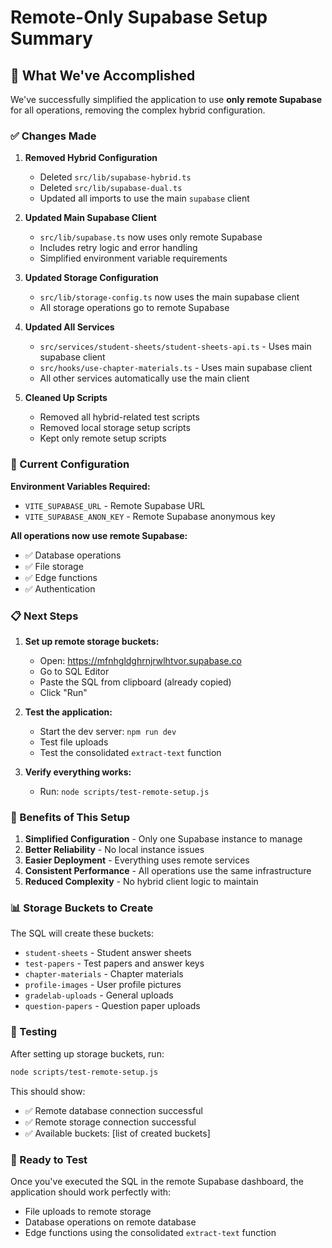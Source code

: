 # Remote-Only Supabase Setup Summary

## 🎉 What We've Accomplished

We've successfully simplified the application to use **only remote Supabase** for all operations, removing the complex hybrid configuration.

### ✅ Changes Made

1. **Removed Hybrid Configuration**
   - Deleted `src/lib/supabase-hybrid.ts`
   - Deleted `src/lib/supabase-dual.ts`
   - Updated all imports to use the main `supabase` client

2. **Updated Main Supabase Client**
   - `src/lib/supabase.ts` now uses only remote Supabase
   - Includes retry logic and error handling
   - Simplified environment variable requirements

3. **Updated Storage Configuration**
   - `src/lib/storage-config.ts` now uses the main supabase client
   - All storage operations go to remote Supabase

4. **Updated All Services**
   - `src/services/student-sheets/student-sheets-api.ts` - Uses main supabase client
   - `src/hooks/use-chapter-materials.ts` - Uses main supabase client
   - All other services automatically use the main client

5. **Cleaned Up Scripts**
   - Removed all hybrid-related test scripts
   - Removed local storage setup scripts
   - Kept only remote setup scripts

### 🔧 Current Configuration

**Environment Variables Required:**
- `VITE_SUPABASE_URL` - Remote Supabase URL
- `VITE_SUPABASE_ANON_KEY` - Remote Supabase anonymous key

**All operations now use remote Supabase:**
- ✅ Database operations
- ✅ File storage
- ✅ Edge functions
- ✅ Authentication

### 📋 Next Steps

1. **Set up remote storage buckets:**
   - Open: https://mfnhgldghrnjrwlhtvor.supabase.co
   - Go to SQL Editor
   - Paste the SQL from clipboard (already copied)
   - Click "Run"

2. **Test the application:**
   - Start the dev server: `npm run dev`
   - Test file uploads
   - Test the consolidated `extract-text` function

3. **Verify everything works:**
   - Run: `node scripts/test-remote-setup.js`

### 🎯 Benefits of This Setup

1. **Simplified Configuration** - Only one Supabase instance to manage
2. **Better Reliability** - No local instance issues
3. **Easier Deployment** - Everything uses remote services
4. **Consistent Performance** - All operations use the same infrastructure
5. **Reduced Complexity** - No hybrid client logic to maintain

### 📊 Storage Buckets to Create

The SQL will create these buckets:
- `student-sheets` - Student answer sheets
- `test-papers` - Test papers and answer keys
- `chapter-materials` - Chapter materials
- `profile-images` - User profile pictures
- `gradelab-uploads` - General uploads
- `question-papers` - Question paper uploads

### 🧪 Testing

After setting up storage buckets, run:
```bash
node scripts/test-remote-setup.js
```

This should show:
- ✅ Remote database connection successful
- ✅ Remote storage connection successful
- ✅ Available buckets: [list of created buckets]

### 🚀 Ready to Test

Once you've executed the SQL in the remote Supabase dashboard, the application should work perfectly with:
- File uploads to remote storage
- Database operations on remote database
- Edge functions using the consolidated `extract-text` function 